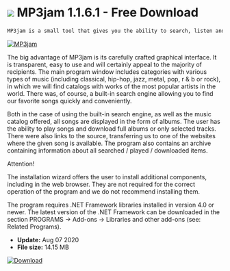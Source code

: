 # ![](https://cdn.softexe.net/static/icon/d/mp3jam-9835.png) MP3jam 1.1.6.1 - Free Download

```sh
MP3jam is a small tool that gives you the ability to search, listen and download selected songs and save them as MP3 files. The program is based on the popular YouTube website and the VK social network, giving us access to over 20 million songs.
```
[![MP3jam](https://gallery.dpcdn.pl/imgc/Tools/32467/g_-_420x350_1.5_-_x20131028204540_0.png)](https://softexe.net/win/multimedia/other/mp3jam:ahce.html)

The big advantage of MP3jam is its carefully crafted graphical interface. It is transparent, easy to use and will certainly appeal to the majority of recipients. The main program window includes categories with various types of music (including classical, hip-hop, jazz, metal, pop, r &amp; b or rock), in which we will find catalogs with works of the most popular artists in the world. There was, of course, a built-in search engine allowing you to find our favorite songs quickly and conveniently.
 
 Both in the case of using the built-in search engine, as well as the music catalog offered, all songs are displayed in the form of albums. The user has the ability to play songs and download full albums or only selected tracks. There were also links to the source, transferring us to one of the websites where the given song is available. The program also contains an archive containing information about all searched / played / downloaded items.
 
 Attention!
 
 The installation wizard offers the user to install additional components, including in the web browser. They are not required for the correct operation of the program and we do not recommend installing them.
 
 The program requires .NET Framework libraries installed in version 4.0 or newer. The latest version of the .NET Framework can be downloaded in the section PROGRAMS -&gt; Add-ons -&gt; Libraries and other add-ons (see: Related Programs).


- **Update:** Aug 07 2020
- **File size:** 14.15 MB

[![Download](https://cdn.softexe.net/static/img/download.png)](https://softexe.net/win/multimedia/other/mp3jam:ahce.html)

